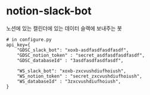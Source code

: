 # notion-slack-bot
노션에 있는 캘린더에 있는 데이터 슬랙에 보내주는 봇

```
# in configure.py
api_key={
    "GDSC_slack_bot": "xoxb-asdfasdfasdfasdf",
    "GDSC_notion_token" : "secret_asdfasdfasdfasdf",
    "GDSC_databaseId" : "3asdfasdfasdfasdf",

    "WS_slack_bot": "xoxb-zxcvushdiufhoiush",
    "WS_notion_token" : "secret_zxcvushdiufhoiush",
    "WS_databaseId" : "3zxcvushdiufhoiush",
}
```

